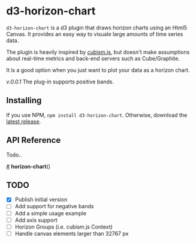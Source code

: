 # d3-horizon-chart

`d3-horizon-chart` is a d3 plugin that draws horizon charts using an Html5 Canvas.
It provides an easy way to visuale large amounts of time series data.


The plugin is heavily inspired by [cubism.js](https://square.github.io/cubism/), but doesn't make assumptions about real-time metrics and back-end servers such as Cube/Graphite.

It is a good option when you just want to plot your data as a horizon chart.

*v.0.0.1*
The plug-in supports positive bands.

## Installing

If you use NPM, `npm install d3-horizon-chart`. Otherwise, download the [latest release](https://github.com/kmandov/d3-horizon-chart/releases/latest).

## API Reference

Todo..

<a href="#horizon-chart" name="horizon-chart">#</a> <b>horizon-chart</b>()


## TODO

- [x] Publish initial version
- [ ] Add support for negative bands
- [ ] Add a simple usage example
- [ ] Add axis support
- [ ] Horizon Groups (i.e. cubism.js Context)
- [ ] Handle canvas elements larger than 32767 px
